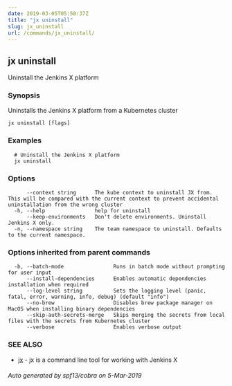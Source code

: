 ```yaml
---
date: 2019-03-05T05:50:37Z
title: "jx uninstall"
slug: jx_uninstall
url: /commands/jx_uninstall/
---
```

## jx uninstall

Uninstall the Jenkins X platform

### Synopsis

Uninstalls the Jenkins X platform from a Kubernetes cluster

```
jx uninstall [flags]
```

### Examples

```
  # Uninstall the Jenkins X platform
  jx uninstall
```

### Options

```
      --context string      The kube context to uninstall JX from. This will be compared with the current context to prevent accidental uninstallation from the wrong cluster
  -h, --help                help for uninstall
      --keep-environments   Don't delete environments. Uninstall Jenkins X only.
  -n, --namespace string    The team namespace to uninstall. Defaults to the current namespace.
```

### Options inherited from parent commands

```
  -b, --batch-mode                Runs in batch mode without prompting for user input
      --install-dependencies      Enables automatic dependencies installation when required
      --log-level string          Sets the logging level (panic, fatal, error, warning, info, debug) (default "info")
      --no-brew                   Disables brew package manager on MacOS when installing binary dependencies
      --skip-auth-secrets-merge   Skips merging the secrets from local files with the secrets from Kubernetes cluster
      --verbose                   Enables verbose output
```

### SEE ALSO

* [jx](/commands/jx/)	 - jx is a command line tool for working with Jenkins X

###### Auto generated by spf13/cobra on 5-Mar-2019
